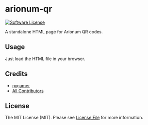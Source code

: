 # arionum-qr

[![Software License][ico-license]](LICENSE.md)

A standalone HTML page for Arionum QR codes.

## Usage

Just load the HTML file in your browser.

## Credits

- [pxgamer][link-author]
- [All Contributors][link-contributors]

## License

The MIT License (MIT). Please see [License File](LICENSE.md) for more information.

[ico-license]: https://img.shields.io/badge/license-MIT-brightgreen.svg?style=flat-square

[link-author]: https://github.com/pxgamer
[link-contributors]: ../../contributors

